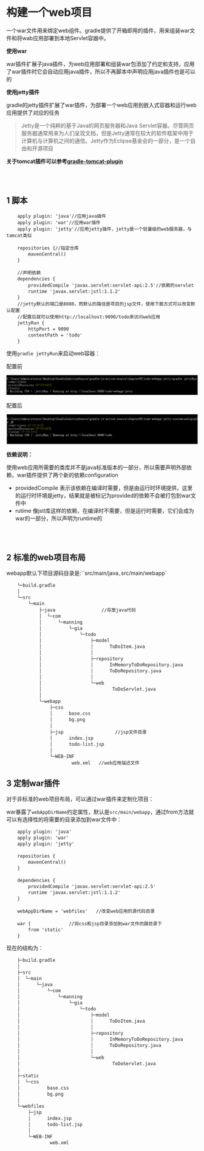 #  构建一个web项目

一个war文件用来绑定web组件。gradle提供了开箱即用的插件，用来组装war文件和将wab应用部署到本地Servlet容器中。

**使用war**

war插件扩展子java插件，为web应用部署和组装war包添加了约定和支持，应用了war插件时它会自动应用java插件，所以不再脚本中声明应用java插件也是可以的

**使用jetty插件**

gradle的jetty插件扩展了war插件，为部署一个web应用到嵌入式容器和运行web应用提供了对应的任务

>Jetty是一个纯粹的基于Java的网页服务器和Java Servlet容器。尽管网页服务器通常用来为人们呈现文档，但是Jetty通常在较大的软件框架中用于计算机与计算机之间的通信。Jetty作为Eclipse基金会的一部分，是一个自由和开源项目

**关于tomcat插件可以参考[gradle-tomcat-plugin](https://github.com/bmuschko/gradle-tomcat-plugin)**

<br/><br/>
## 1 脚本

```
    apply plugin: 'java'//应用java插件
    apply plugin: 'war'//应用war插件
    apply plugin: 'jetty'//应用jetty插件，jetty是一个轻量级的web服务器，与tamcat类似

    repositories {//指定仓库
        mavenCentral()
    }

    //声明依赖
    dependencies {
        providedCompile 'javax.servlet:servlet-api:2.5'//依赖的servlet
        runtime 'javax.servlet:jstl:1.1.2'
    }
    //jetty默认的端口是8080，而默认的路径是项目的jsp文件，使用下面方式可以改变默认配置
    //配置后就可以使用http://localhost:9090/todo来访问web应用
    jettyRun {
        httpPort = 9090  
        contextPath = 'todo'
    }
```

使用`gradle jettyRun`来启动web容器：

配置前

![](image/gradle_web_jettyrun1.png)

配置后

![](image/gradle_web_jettyrun2.png)


**依赖说明：**

使用web应用所需要的类库并不是java标准版本的一部分，所以需要声明外部依赖，war插件提供了两个新的依赖configuration


- providedCompile 表示该依赖在编译时需要，但是由运行时环境提供，这里的运行时环境是jetty，结果就是被标记为provided的依赖不会被打包到war文件中
- rutime 像jstl库这样的依赖，在编译时不需要，但是运行时需要，它们会成为war的一部分，所以声明为runtime的


<br/><br/>
## 2 标准的web项目布局

webapp默认下项目源码目录是:``src/main/java`,`src/main/webapp`

```
    └─build.gradle
    │
    └─src
        └─main
            ├─java                 //存放java代码
            │  └─com
            │      └─manning
            │          └─gia
            │              └─todo
            │                  ├─model
            │                  │      ToDoItem.java
            │                  │
            │                  ├─repository
            │                  │      InMemoryToDoRepository.java
            │                  │      ToDoRepository.java
            │                  │
            │                  └─web
            │                          ToDoServlet.java
            │
            └─webapp
                ├─css
                │      base.css
                │      bg.png
                │
                ├─jsp                   //jsp文件目录
                │      index.jsp
                │      todo-list.jsp
                │
                └─WEB-INF
                        web.xml   //web应用描述文件
```

## 3 定制war插件

对于非标准的web项目布局，可以通过war插件来定制化项目：

war暴露了`webAppDirName`约定属性，默认是`src/main/webapp`，通过from方法就可以有选择性的将需要的目录添加到war文件中：

```
    apply plugin: 'java'
    apply plugin: 'war'
    apply plugin: 'jetty'

    repositories {
        mavenCentral()
    }

    dependencies {
        providedCompile 'javax.servlet:servlet-api:2.5'
        runtime 'javax.servlet:jstl:1.1.2'
    }

    webAppDirName = 'webfiles'   //改变web应用的源代码目录

    war {              //将css和jsp目录添加到war文件的跟目录下
        from 'static'
    }
```

现在的结构为：

```
    ├─build.gradle
    │
    ├─src
    │  └─main
    │      └─java
    │          └─com
    │              └─manning
    │                  └─gia
    │                      └─todo
    │                          ├─model
    │                          │      ToDoItem.java
    │                          │
    │                          ├─repository
    │                          │      InMemoryToDoRepository.java
    │                          │      ToDoRepository.java
    │                          │
    │                          └─web
    │                                  ToDoServlet.java
    │
    ├─static
    │  └─css
    │          base.css
    │          bg.png
    │
    └─webfiles
        ├─jsp
        │      index.jsp
        │      todo-list.jsp
        │
        └─WEB-INF
                web.xml
```
